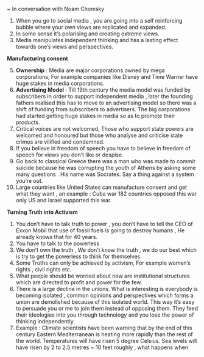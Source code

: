 
~ In conversation with Noam Chomsky

1. When you go to social media , you are going into a self reinforcing bubble where your own views are replicated and expanded.
2. In some sense it’s polarising and creating extreme views.
3. Media manipulates independent thinking and has a lasting effect towards one’s views and perspectives.

**Manufacturing consent**

5. **Ownership** : Media are major corporations owned by mega corporations, For example companies like Disney and Time Warner have huge stakes in media corporations.
6. **Advertising Model** : Till 19th century the media model was funded by subscribers in order to support independent media , later the founding fathers realised this has to move to an advertising model so there was a shift of funding from subscribers to advertisers. The big corporations had started getting huge stakes in media so as to promote their products.
7. Critical voices are not welcomed, Those who support state powers are welcomed and honoured but those who analyse and criticise state crimes are vilified and condemned.
8. If you believe in freedom of speech you have to believe in freedom of speech for views you don’t like or despise.
9. Go back to classical Greece there was a man who was made to commit suicide because he was corrupting the youth of Athens by asking some many questions . His name was Socrates. Say a thing against a system you’re out.
10. Large countries like United States can manufacture consent and get what they want , an example : Cuba war 182 countries opposed this war only US and Israel supported this war.

**Turning Truth into Activism**

1. You don’t have to talk truth to power , you don’t have to tell the CEO of Exxon Mobil that use of fossil fuels is going to destroy humans , He already knows that for 40 years.
2. You have to talk to the powerless
3. We don’t own the truth , We don’t know the truth , we do our best which is try to get the powerless to think for themselves
4. Some Truths can only be achieved by activism, For example women’s rights , civil rights etc.
5. What people should be worried about now are institutional structures which are directed to profit and power for the few.
6. There is a large decline in the unions. What is interesting is everybody is becoming isolated , common opinions and perspectives which forms a union are demolished because of this isolated world. This way it’s easy to persuade you or me to join them instead of opposing them. They feed their ideologies into you through technology and you lose the power of thinking independently.
7. Example : Climate scientists have been warning that by the end of this century Eastern Mediterranean is heating more rapidly than the rest of the world. Temperatures will have risen 5 degree Celsius. Sea levels will have risen by 2 to 2.5 metres ~ 10 feet roughly , what happens when 